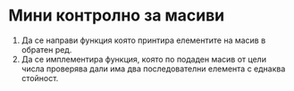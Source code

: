 # Мини контролно за масиви

1. Да се направи функция която принтира елементите на масив в обратен ред.
1. Да се имплементира функция, която по подаден масив от цели числа проверява дали има два последователни елемента с еднаква стойност.

